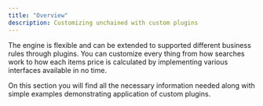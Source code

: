 ```yaml
---
title: "Overview"
description: Customizing unchained with custom plugins
---
```



The engine is flexible and can be extended to supported different business rules through plugins. 
You can customize every thing from how searches work to how each items price is calculated by implementing various interfaces available
in no time.

On this section you will find all the necessary information needed along with simple examples demonstrating application of custom plugins.
